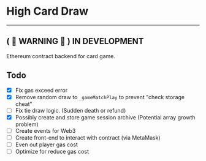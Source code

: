 # High Card Draw

---

## ( :construction: WARNING :construction: ) IN DEVELOPMENT

Ethereum contract backend for card game.

## Todo

- [x] Fix gas exceed error
- [x] Remove random draw to `_gameMatchPlay` to prevent "check storage cheat"
- [ ] Fix tie draw logic. (Sudden death or refund)
- [x] Possibly create and store game session archive (Potential array growth problem)
- [ ] Create events for Web3
- [ ] Create front-end to interact with contract (via MetaMask)
- [ ] Even out player gas cost
- [ ] Optimize for reduce gas cost

